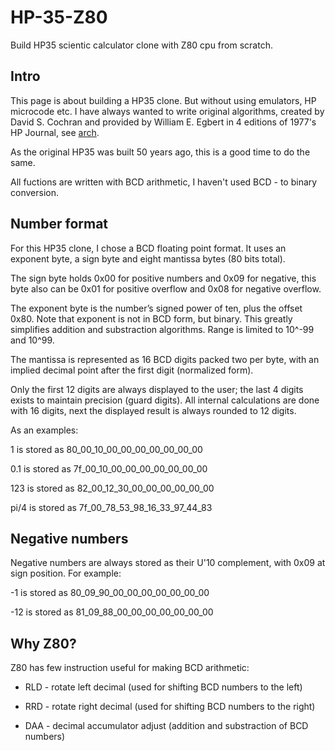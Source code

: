 # HP-35-Z80
Build HP35 scientic calculator clone with Z80 cpu from scratch.

## Intro

This page is about building a HP35 clone. But without using emulators, HP microcode etc. I have always wanted to write original algorithms, created by David S. Cochran and provided by William E. Egbert in 4 editions of 1977's HP Journal, see <a href="https://github.com/olekgr/HP-35_Z80/tree/main/arch">arch</a>.

As the original HP35 was built 50 years ago, this is a good time to do the same.

All fuctions are written with BCD arithmetic, I haven't used BCD - to binary conversion.

## Number format

For this HP35 clone, I chose a BCD floating point format. It uses an exponent byte, a sign byte and eight mantissa bytes (80 bits total). 

The sign byte holds 0x00 for positive numbers and 0x09 for negative, this byte also can be 0x01 for positive overflow and 0x08 for negative overflow.

The exponent byte is the number’s signed power of ten, plus the offset 0x80. Note that exponent is not in BCD form, but binary. This greatly simplifies addition and substraction algorithms. Range is limited to 10^-99 and 10^99.

The mantissa is represented as 16 BCD digits packed two per byte, with an implied decimal point after the first digit (normalized form).

Only the first 12 digits are always displayed to the user; the last 4 digits exists to maintain precision (guard digits). All internal calculations are done with 16 digits, next the displayed result is always rounded to 12 digits.

As an examples:

1 is stored as 80_00_10_00_00_00_00_00_00_00

0.1 is stored as 7f_00_10_00_00_00_00_00_00_00

123 is stored as 82_00_12_30_00_00_00_00_00_00

pi/4 is stored  as 7f_00_78_53_98_16_33_97_44_83

## Negative numbers

Negative numbers are always stored as their U'10 complement, with 0x09 at sign position. For example:

-1 is stored as 80_09_90_00_00_00_00_00_00_00

-12 is stored as 81_09_88_00_00_00_00_00_00_00

## Why Z80?

Z80 has few instruction useful for making BCD arithmetic:

* RLD - rotate left decimal (used for shifting BCD numbers to the left)

* RRD - rotate right decimal (used for shifting BCD numbers to the right)

* DAA - decimal accumulator adjust (addition and substraction of BCD numbers)